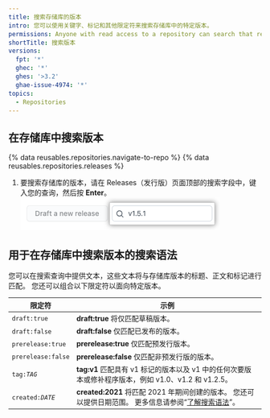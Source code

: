 ```yaml
---
title: 搜索存储库的版本
intro: 您可以使用关键字、标记和其他限定符来搜索存储库中的特定版本。
permissions: Anyone with read access to a repository can search that repository's releases.
shortTitle: 搜索版本
versions:
  fpt: '*'
  ghec: '*'
  ghes: '>3.2'
  ghae-issue-4974: '*'
topics:
  - Repositories
---
```


## 在存储库中搜索版本

{% data reusables.repositories.navigate-to-repo %}
{% data reusables.repositories.releases %}
1. 要搜索存储库的版本，请在 Releases（发行版）页面顶部的搜索字段中，键入您的查询，然后按 **Enter**。 ![版本搜索字段](/assets/images/help/releases/search-releases.png)

## 用于在存储库中搜索版本的搜索语法

您可以在搜索查询中提供文本，这些文本将与存储库版本的标题、正文和标记进行匹配。 您还可以组合以下限定符以面向特定版本。

| 限定符                       | 示例                                                                                                                                                                          |
| ------------------------- | --------------------------------------------------------------------------------------------------------------------------------------------------------------------------- |
| `draft:true`              | **draft:true** 将仅匹配草稿版本。                                                                                                                                                    |
| `draft:false`             | **draft:false** 仅匹配已发布的版本。                                                                                                                                                  |
| `prerelease:true`         | **prerelease:true** 仅匹配预发行版本。                                                                                                                                               |
| `prerelease:false`        | **prerelease:false** 仅匹配非预发行版的版本。                                                                                                                                           |
| <code>tag:<em>TAG</em></code> | **tag:v1** 匹配具有 v1 标记的版本以及 v1 中的任何次要版本或修补程序版本，例如 v1.0、v1.2 和 v1.2.5。                                                                                                        |
| <code>created:<em>DATE</em></code> | **created:2021** 将匹配 2021 年期间创建的版本。 您还可以提供日期范围。 更多信息请参阅“[了解搜索语法](/search-github/getting-started-with-searching-on-github/understanding-the-search-syntax#query-for-dates)”。 |

